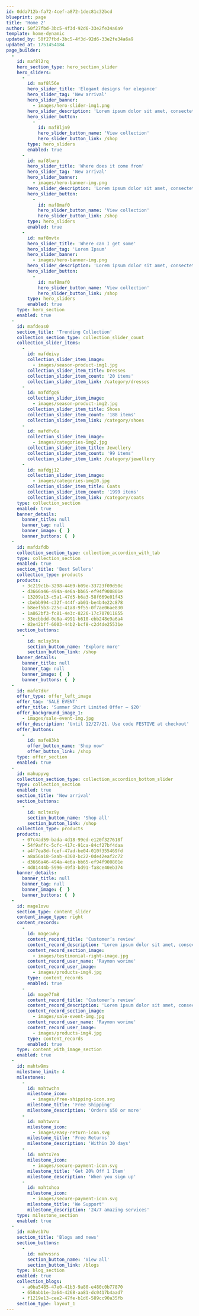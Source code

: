 ```yaml
---
id: 0dda712b-fa72-4cef-a872-1dec81c32bcd
blueprint: page
title: 'Home 2'
author: 50f27fbd-3bc5-4f3d-92d6-33e2fe34a6a9
template: home-dynamic
updated_by: 50f27fbd-3bc5-4f3d-92d6-33e2fe34a6a9
updated_at: 1751454184
page_builder:
  -
    id: maf8l2rq
    hero_section_type: hero_section_slider
    hero_sliders:
      -
        id: maf8l56e
        hero_slider_title: 'Elegant designs for elegance'
        hero_slider_tag: 'New arrival'
        hero_slider_banner:
          - images/hero-slider-img1.png
        hero_slider_description: 'Lorem ipsum dolor sit amet, consectetur adipiscing'
        hero_slider_button:
          -
            id: maf8ljn9
            hero_slider_button_name: 'View collection'
            hero_slider_button_link: /shop
        type: hero_sliders
        enabled: true
      -
        id: maf8lwrp
        hero_slider_title: 'Where does it come from'
        hero_slider_tag: 'New arrival'
        hero_slider_banner:
          - images/hero-banner-img.png
        hero_slider_description: 'Lorem ipsum dolor sit amet, consectetur adipiscing'
        hero_slider_button:
          -
            id: maf8maf0
            hero_slider_button_name: 'View collection'
            hero_slider_button_link: /shop
        type: hero_sliders
        enabled: true
      -
        id: maf8mvtx
        hero_slider_title: 'Where can I get some'
        hero_slider_tag: 'Lorem Ipsum'
        hero_slider_banner:
          - images/hero-banner-img.png
        hero_slider_description: 'Lorem ipsum dolor sit amet, consectetur adipiscing'
        hero_slider_button:
          -
            id: maf8maf0
            hero_slider_button_name: 'View collection'
            hero_slider_button_link: /shop
        type: hero_sliders
        enabled: true
    type: hero_section
    enabled: true
  -
    id: mafdeas0
    section_title: 'Trending Collection'
    collection_section_type: collection_slider_count
    collection_slider_items:
      -
        id: mafdeivy
        collection_slider_item_image:
          - images/season-product-img1.jpg
        collection_slider_item_title: Dresses
        collection_slider_item_count: '20 items'
        collection_slider_item_link: /category/dresses
      -
        id: mafdfgq6
        collection_slider_item_image:
          - images/season-product-img2.jpg
        collection_slider_item_title: Shoes
        collection_slider_item_count: '188 items'
        collection_slider_item_link: /category/shoes
      -
        id: mafdfv6u
        collection_slider_item_image:
          - images/categories-img2.jpg
        collection_slider_item_title: Jewellery
        collection_slider_item_count: '99 items'
        collection_slider_item_link: /category/jewellery
      -
        id: mafdgj12
        collection_slider_item_image:
          - images/categories-img10.jpg
        collection_slider_item_title: Coats
        collection_slider_item_count: '1999 items'
        collection_slider_item_link: /category/coats
    type: collection_section
    enabled: true
    banner_details:
      banner_title: null
      banner_tag: null
      banner_image: {  }
      banner_buttons: {  }
  -
    id: mafdzfdb
    collection_section_type: collection_accordion_with_tab
    type: collection_section
    enabled: true
    section_title: 'Best Sellers'
    collection_type: products
    products:
      - 3c219c1b-3298-4469-b09e-33723f09d50c
      - d3666a46-494a-4e6a-bb65-ef94f900801e
      - 13209a13-c5a1-47d5-b6a3-58f669e01f43
      - cbebb994-c32f-444f-ab01-be4b4e22c878
      - b8eef5b3-225c-41a8-9f55-0f7ae06ae830
      - 1a862bf3-fc81-4e3c-8226-17c707011855
      - 33ecbbdd-0e8a-4991-b610-ebb248e9a6a4
      - 82e42bff-6003-44b2-bcf8-c2d4de25531e
    section_buttons:
      -
        id: mclsy3ta
        section_button_name: 'Explore more'
        section_button_link: /shop
    banner_details:
      banner_title: null
      banner_tag: null
      banner_image: {  }
      banner_buttons: {  }
  -
    id: mafe7dkr
    offer_type: offer_left_image
    offer_tag: 'SALE EVENT'
    offer_title: 'Summer Shirt Limited Offer – $20'
    offer_background_image_1:
      - images/sale-event-img.jpg
    offer_description: 'Until 12/27/21. Use code FESTIVE at checkout'
    offer_buttons:
      -
        id: mafe83kb
        offer_button_name: 'Shop now'
        offer_button_link: /shop
    type: offer_section
    enabled: true
  -
    id: mahupyvg
    collection_section_type: collection_accordion_bottom_slider
    type: collection_section
    enabled: true
    section_title: 'New arrival'
    section_buttons:
      -
        id: mcltez9y
        section_button_name: 'Shop all'
        section_button_link: /shop
    collection_type: products
    products:
      - 07c4ad59-bada-4d18-99ed-e120f327618f
      - 54f9affc-5cfc-417c-91ca-84cf27bf4daa
      - a4f7ea8d-fcef-47ad-be04-010f355469fd
      - a8a56a18-5aab-4360-bc22-0de42eaf2c72
      - d3666a46-494a-4e6a-bb65-ef94f900801e
      - 4d81444b-5996-49f3-bd91-fa8ce40eb374
    banner_details:
      banner_title: null
      banner_tag: null
      banner_image: {  }
      banner_buttons: {  }
  -
    id: mage1ovu
    section_type: content_slider
    content_image_type: right
    content_records:
      -
        id: mage1wky
        content_record_title: 'Customer’s review'
        content_record_description: 'Lorem ipsum dolor sit amet, consectetur adipiscing elit, sed do eiusmod tempor incididunt ut labore et dolore magna aliqua. Nunc pulvinar sapien et ligula ullamcorper. Lectus nulla at volutpat diam ut.'
        content_record_section_image:
          - images/testimonial-right-image.jpg
        content_record_user_name: 'Raymon worime'
        content_record_user_image:
          - images/products-img4.jpg
        type: content_records
        enabled: true
      -
        id: mage7fm8
        content_record_title: 'Customer’s review'
        content_record_description: 'Lorem ipsum dolor sit amet, consectetur adipiscing elit, sed do eiusmod tempor incididunt ut labore et dolore magna aliqua. Nunc pulvinar sapien et ligula ullamcorper. Lectus nulla at volutpat diam ut.'
        content_record_section_image:
          - images/sale-event-img.jpg
        content_record_user_name: 'Raymon worime'
        content_record_user_image:
          - images/products-img4.jpg
        type: content_records
        enabled: true
    type: content_with_image_section
    enabled: true
  -
    id: mahtw9ms
    milestone_limit: 4
    milestones:
      -
        id: mahtwchn
        milestone_icon:
          - images/free-shipping-icon.svg
        milestone_title: 'Free Shipping'
        milestone_description: 'Orders $50 or more'
      -
        id: mahtwvru
        milestone_icon:
          - images/easy-return-icon.svg
        milestone_title: 'Free Returns'
        milestone_description: 'Within 30 days'
      -
        id: mahtx7ea
        milestone_icon:
          - images/secure-payment-icon.svg
        milestone_title: 'Get 20% Off 1 Item'
        milestone_description: 'When you sign up'
      -
        id: mahtxhoa
        milestone_icon:
          - images/secure-payment-icon.svg
        milestone_title: 'We Support'
        milestone_description: '24/7 amazing services'
    type: milestone_section
    enabled: true
  -
    id: mahvsb7u
    section_title: 'Blogs and news'
    section_buttons:
      -
        id: mahvssns
        section_button_name: 'View all'
        section_button_link: /blogs
    type: blog_section
    enabled: true
    collection_blogs:
      - a0ba5485-47e0-41b3-9a80-e480c0b77870
      - 650abb1e-3a64-4268-aa81-dc0417b4aad7
      - f1219e13-cee2-47fe-b1d6-589cc90a35fb
    section_type: layout_1
---
```

